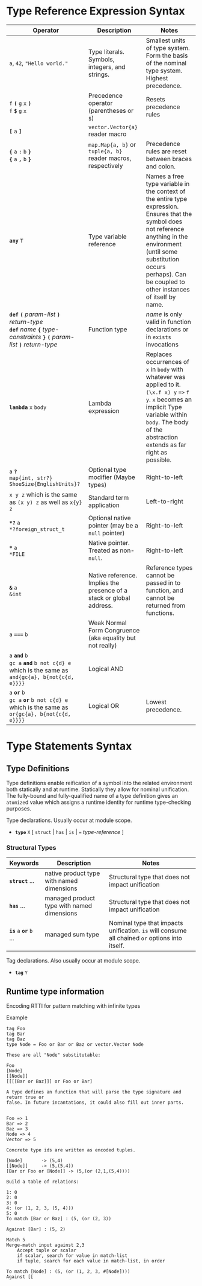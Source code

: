 # Type Reference Expression Syntax

Operator                                            | Description                  | Notes
-------------                                       | ---------------------------- | -------------
`a`, `42`, `"Hello world."`                         | Type literals. Symbols, integers, and strings. | Smallest units of type system. Form the basis of the nominal type system. Highest precedence.
`f` **`(`** `g` `x` **`)`**<br/>`f` **`$`** `g` `x` | Precedence operator (parentheses or `$`) | Resets precedence rules
**`[`** `a` **`]`**                                 | `vector.Vector{a}` reader macro | 
**`{`** `a` **`:`** `b` **`}`**<br/>**`{`** `a` **`,`** `b` **`}`**                     | `map.Map{a, b}` or `tuple{a, b}` reader macros, respectively | Precedence rules are reset between braces and colon.
**`any`** `T`                                       | Type variable reference | Names a free type variable in the context of the entire type expression. Ensures that the symbol does not reference anything in the environment (until some substitution occurs perhaps). Can be coupled to other instances of itself by name.
**`def`** **`(`** *param-list* **`)`** *return-type*<br/>**`def`** *name* **`{`** *type-constraints* **`}`** **`(`** *param-list* **`)`** *return-type* | Function type | *name* is only valid in function declarations or in `exists` invocations 
**`lambda`** `x` `body`                             | Lambda expression | Replaces occurrences of `x` in `body` with whatever was applied to it. `(\x.f x) y` `=>` `f y`. `x` becomes an implicit Type variable within `body`. The body of the abstraction extends as far right as possible.
`a` **`?`**<br/>`map{int, str?}`<br/>`ShoeSize{EnglishUnits}?` | Optional type modifier (Maybe types)                  | Right-to-left
`x y z` which is the same as `(x y) z` as well as `x{y} z` | Standard term application    | Left-to-right
**`*?`** `a`<br/>`*?foreign_struct_t`               | Optional native pointer (may be a `null` pointer)   | Right-to-left
**`*`** `a`<br/>`*FILE`                             | Native pointer. Treated as non-`null`.  | Right-to-left
**`&`** `a`<br/>`&int`                              | Native reference. Implies the presence of a stack or global address.  | Reference types cannot be passed in to function, and cannot be returned from functions.
`a` **`===`** `b`<br/>                              | Weak Normal Form Congruence (aka equality but not really) |
`a` **`and`** `b`<br/>`gc a` **`and`** `b not c{d} e` which is the same as `and{gc{a}, b{not{c{d, e}}}}`      | Logical AND  |
`a` **`or`** `b`<br/>`gc a` **`or`** `b not c{d} e` which is the same as `or{gc{a}, b{not{c{d, e}}}}`      | Logical OR    | Lowest precedence.

# Type Statements Syntax

## Type Definitions
Type definitions enable reification of a symbol into the related environment both statically and at runtime. Statically they allow for nominal unification.
The fully-bound and fully-qualified name of a type definition gives an `atomize`d value which assigns a runtime identity for runtime type-checking purposes.

Type declarations. Usually occur at module scope.
* **`type`** `X` [ `struct` \| `has` \| `is` \| `=` *type-reference* ]

### Structural Types

Keywords | Description | Notes
--- | --- | ---
**`struct`** ...                                    | native product type with named dimensions | Structural type that does not impact unification
**`has`** ...                                       | managed product type with named dimensions | Structural type that does not impact unification
**`is`** `a` **`or`** `b` ...                       | managed sum type | Nominal type that impacts unification. `is` will consume all chained `or` options into itself.

Tag declarations. Also usually occur at module scope.
* **`tag`** `Y`

## Runtime type information

Encoding RTTI for pattern matching with infinite types

Example

```
tag Foo
tag Bar
tag Baz
type Node = Foo or Bar or Baz or vector.Vector Node

These are all "Node" substitutable:

Foo
[Node]
[[Node]]
[[[[Bar or Baz]]] or Foo or Bar]

A type defines an function that will parse the type signature and return true or
false. In future incantations, it could also fill out inner parts.


Foo => 1
Bar => 2
Baz => 3
Node => 4
Vector => 5

Concrete type ids are written as encoded tuples.

[Node]       -> (5,4)
[[Node]]     -> (5,(5,4))
[Bar or Foo or [Node]] -> (5,(or (2,1,(5,4))))

Build a table of relations:

1: 0
2: 0
3: 0
4: (or (1, 2, 3, (5, 4)))
5: 0
To match [Bar or Baz] : (5, (or (2, 3))

Against [Bar] : (5, 2)

Match 5 
Merge-match input against 2,3
	Accept tuple or scalar
	if scalar, search for value in match-list
	if tuple, search for each value in match-list, in order

To match [Node] : (5, (or (1, 2, 3, #[Node])))
Against [[

```


